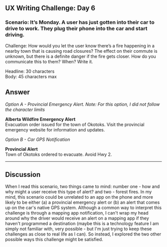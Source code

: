 ## UX Writing Challenge: Day 6
### Scenario: It’s Monday. A user has just gotten into their car to drive to work. They plug their phone into the car and start driving.

Challenge: How would you let the user know there’s a fire happening in a nearby town that is causing road closures? The effect on their commute is unknown, but there is a definite danger if the fire gets closer. How do you communicate this to them? When? Write it.  

Headline: 30 characters  
Body: 45 characters max    

## Answer
*Option A - Provincial Emergency Alert. Note: For this option, I did not follow the character limits*

**Alberta Wildfire Emergency Alert**  
Evacuation order issued for the town of Okotoks. Visit the provincial emergency website for information and updates.  

*Option B - Car GPS Notification*  

**Provincial Alert**  
Town of Okotoks ordered to evacuate. Avoid Hwy 2.

*********************************************



## Discussion
When I read this scenario, two things came to mind: number one - how and why might a user receive this type of alert? and two - forest fires. In my mind, this scenario could be unrelated to an app on the phone and more likely to be either (a) a provincial emergency alert or (b) an alert that comes up on the car's native GPS system. Although a common way to interpret this challenge is through a mapping app notification, I can't wrap my head around why the driver would receive an alert on a mapping app if they haven't programmed a destination (maybe this is a technology feature I am simply not familiar with, very possible - but I'm just trying to keep these challenges as close to real life as I can). So instead, I explored the two other possible ways this challenge might be satisfied. 
